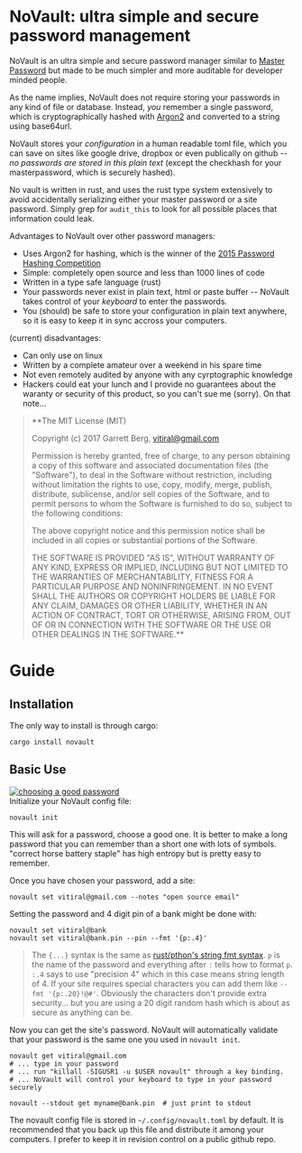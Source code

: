 # NoVault: ultra simple and secure password management

NoVault is an ultra simple and secure password manager similar to [Master
Password][1] but made to be much simpler and more auditable for developer
minded people.

As the name implies, NoVault does not require storing your passwords in
any kind of file or database. Instead, *you* remember a single password,
which is cryptographically hashed with [Argon2][2] and converted to a string
using base64url.

NoVault stores your *configuration* in a human readable toml file, which you
can save on sites like google drive, dropbox or even publically on github --
*no passwords are stored in this plain text* (except the checkhash for your
masterpassword, which is securely hashed).

No vault is written in rust, and uses the rust type system extensively to
avoid accidentally serializing either your master password or a site
password. Simply grep for `audit_this` to look for all possible places
that information could leak.

Advantages to NoVault over other password managers:
- Uses Argon2 for hashing, which is the winner of the [2015 Password Hashing
  Competition][2]
- Simple: completely open source and less than 1000 lines of code
- Written in a type safe language (rust)
- Your passwords never exist in plain text, html or paste buffer -- NoVault
  takes control of your *keyboard* to enter the passwords.
- You (should) be safe to store your configuration in plain text anywhere,
  so it is easy to keep it in sync accross your computers.

(current) disadvantages:
- Can only use on linux
- Written by a complete amateur over a weekend in his spare time
- Not even remotely audited by anyone with any cyrptographic knowledge
- Hackers could eat your lunch and I provide no guarantees about the
  waranty or security of this product, so you can't sue me (sorry).
  On that note...

> **The MIT License (MIT)
>
> Copyright (c) 2017 Garrett Berg, vitiral@gmail.com
>
> Permission is hereby granted, free of charge, to any person obtaining a copy
> of this software and associated documentation files (the "Software"), to deal
> in the Software without restriction, including without limitation the rights
> to use, copy, modify, merge, publish, distribute, sublicense, and/or sell
> copies of the Software, and to permit persons to whom the Software is
> furnished to do so, subject to the following conditions:
>
> The above copyright notice and this permission notice shall be included in
> all copies or substantial portions of the Software.
>
> THE SOFTWARE IS PROVIDED "AS IS", WITHOUT WARRANTY OF ANY KIND, EXPRESS OR
> IMPLIED, INCLUDING BUT NOT LIMITED TO THE WARRANTIES OF MERCHANTABILITY,
> FITNESS FOR A PARTICULAR PURPOSE AND NONINFRINGEMENT. IN NO EVENT SHALL THE
> AUTHORS OR COPYRIGHT HOLDERS BE LIABLE FOR ANY CLAIM, DAMAGES OR OTHER
> LIABILITY, WHETHER IN AN ACTION OF CONTRACT, TORT OR OTHERWISE, ARISING FROM,
> OUT OF OR IN CONNECTION WITH THE SOFTWARE OR THE USE OR OTHER DEALINGS IN
> THE SOFTWARE.**

# Guide
## Installation
The only way to install is through cargo:
```
cargo install novault
```

## Basic Use

[![choosing a good password](https://imgs.xkcd.com/comics/password_strength.png)](https://xkcd.com/936/)  
Initialize your NoVault config file:
```
novault init
```

This will ask for a password, choose a good one.  It is better to make a long
password that you can remember than a short one with lots of symbols. "correct
horse battery staple" has high entropy but is pretty easy to remember.

Once you have chosen your password, add a site:
```
novault set vitiral@gmail.com --notes "open source email"
```

Setting the password and 4 digit pin of a bank might be done with:
```
novault set vitiral@bank
novault set vitiral@bank.pin --pin --fmt '{p:.4}'
```

> The `{...}` syntax is the same as [rust/pthon's string fmt syntax][3].
> `p` is the name of the password and everything after `:` tells how to format
> `p`. `:.4` says to use "precision 4" which in this case means string length
> of 4. If your site requires special characters you can add them like
> `--fmt '{p:.20}!@#'`. Obviously the characters don't provide extra security...
> but you are using a 20 digit random hash which is about as secure as anything
> can be.

Now you can get the site's password. NoVault will automatically validate that
your password is the same one you used in `novault init`.
```
novault get vitiral@gmail.com
# ... type in your password
# ... run "killall -SIGUSR1 -u $USER novault" through a key binding. 
# ... NoVault will control your keyboard to type in your password securely

novault --stdout get myname@bank.pin  # just print to stdout
```

The novault config file is stored in `~/.config/novault.toml` by default.
It is recommended that you back up this file and distribute it among your
computers. I prefer to keep it in revision control on a public github repo.

[1]: http://masterpasswordapp.com/
[2]: https://en.wikipedia.org/wiki/Argon2
[3]: https://doc.rust-lang.org/std/fmt/
